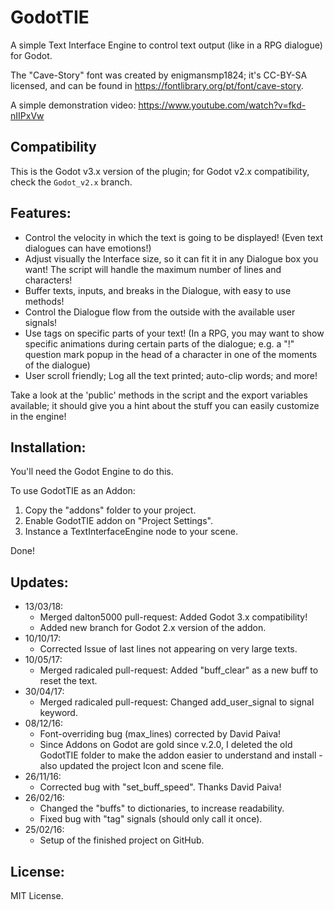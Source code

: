 # GodotTIE
A simple Text Interface Engine to control text output (like in a RPG dialogue) for Godot.

The "Cave-Story" font was created by enigmansmp1824; it's CC-BY-SA licensed, and can be found in https://fontlibrary.org/pt/font/cave-story.

A simple demonstration video: https://www.youtube.com/watch?v=fkd-nIIPxVw

## Compatibility
This is the Godot v3.x version of the plugin; for Godot v2.x compatibility, check the `Godot_v2.x` branch. 

## Features:

* Control the velocity in which the text is going to be displayed! (Even text dialogues can have emotions!)
* Adjust visually the Interface size, so it can fit it in any Dialogue box you want! The script will handle the maximum number of lines and characters!
* Buffer texts, inputs, and breaks in the Dialogue, with easy to use methods!
* Control the Dialogue flow from the outside with the available user signals!
* Use tags on specific parts of your text! (In a RPG, you may want to show specific animations during certain parts of the dialogue; e.g. a "!" question mark popup in the head of a character in one of the moments of the dialogue)
* User scroll friendly; Log all the text printed; auto-clip words; and more!

Take a look at the 'public' methods in the script and the export variables available; it should give you a hint about the stuff you can easily customize in the engine!

## Installation:
You'll need the Godot Engine to do this.

To use GodotTIE as an Addon:

1. Copy the "addons" folder to your project.
2. Enable GodotTIE addon on "Project Settings".
3. Instance a TextInterfaceEngine node to your scene.

Done!

## Updates:
* 13/03/18:
	* Merged dalton5000 pull-request: Added Godot 3.x compatibility!
	* Added new branch for Godot 2.x version of the addon.
* 10/10/17:
	* Corrected Issue of last lines not appearing on very large texts.
* 10/05/17:
	* Merged radicaled pull-request: Added "buff_clear" as a new buff to reset the text.
* 30/04/17:
	* Merged radicaled pull-request: Changed add_user_signal to signal keyword.
* 08/12/16:
	* Font-overriding bug (max_lines) corrected by David Paiva!
	* Since Addons on Godot are gold since v.2.0, I deleted the old GodotTIE folder to make the addon easier to understand and install - also updated the project Icon and scene file.
* 26/11/16:
	* Corrected bug with "set_buff_speed". Thanks David Paiva!
* 26/02/16:
	* Changed the "buffs" to dictionaries, to increase readability.
	* Fixed bug with "tag" signals (should only call it once).
* 25/02/16:
	* Setup of the finished project on GitHub.

## License:

MIT License.
